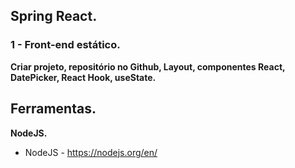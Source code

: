 ## Spring React.

### 1 - Front-end estático.
**Criar projeto, repositório no Github, Layout, componentes React, DatePicker, React Hook, useState.**

## Ferramentas.
**NodeJS.**
- NodeJS - https://nodejs.org/en/

